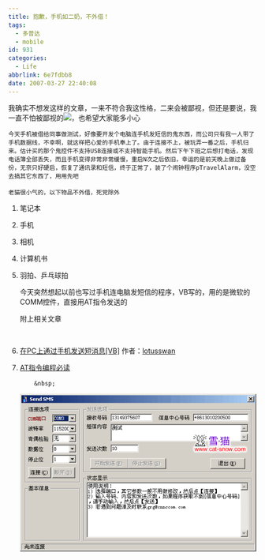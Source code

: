 ```yaml
---
title: 抱歉，手机如二奶，不外借！
tags:
  - 多普达
  - mobile
id: 931
categories:
  - Life
abbrlink: 6e7fdbb8
date: 2007-03-27 22:40:08
---
```


我确实不想发这样的文章，一来不符合我这性格，二来会被鄙视，但还是要说，我一直不怕被鄙视的![](/images/2007/03/27_12777.gif)，也希望大家能多小心

	今天手机被借给同事做测试，好像要开发个电脑连手机发短信的鬼东西，而公司只有我一人带了手机数据线，不幸啊，就这样把心爱的手机奉上了。由于连接不上，被玩弄一番之后，手机归来。估计买的那个鬼控件不支持USB连接或不支持智能手机。然后下午下班之后想打电话，发现电话簿全部丢失，而且手机变得非常非常缓慢，重启N次之后依旧，幸运的是前天晚上做过备份，无奈只好硬启，恢复了通讯录和短信，终于正常了，装了个闹钟程序pTravelAlarm，没空去搞其它东西了，用用先吧

	老猫很小气的，以下物品不外借，死党除外

1.  笔记本
2.  手机
3.  相机
4.  计算机书
5.  羽拍、乒乓球拍

	今天突然想起以前也写过手机连电脑发短信的程序，VB写的，用的是微软的COMM控件，直接用AT指令发送的

	附上相关文章

	&nbsp;

1.  [在PC上通过手机发送短消息[VB]](/bbs/a/a.asp?BoardID=340&amp;ID=11122) 作者：[lotusswan](http://dev.csdn.net/user/lotusswan)
2.  [AT指令编程必读](/bbs/a/a.asp?BoardID=340&amp;ID=11124 "主题内容：5 KB    发表时间：2005-11-30 16:05    最后回复：+CMS ERROR")

    		&nbsp;

	![SMS](/images/2007/03/200703272316140162.gif)